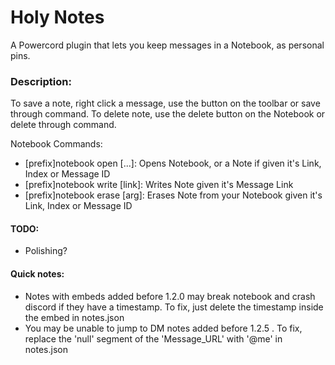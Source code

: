 # Holy Notes
 A Powercord plugin that lets you keep messages in a Notebook, as personal pins.


### Description:

To save a note, right click a message, use the button on the toolbar or save through command. To delete note, use  the delete button on the Notebook or delete through command.

Notebook Commands:

- [prefix]notebook open [...]: Opens Notebook, or a Note if given it's Link, Index or Message ID
- [prefix]notebook write [link]: Writes Note given it's Message Link
- [prefix]notebook erase [arg]: Erases Note from your Notebook given it's Link, Index or Message ID

 
#### TODO:

- Polishing?

#### Quick notes:

* Notes with embeds added before 1.2.0 may break notebook and crash discord if they have a timestamp. To fix, just delete the timestamp inside the embed in notes.json
* You may be unable to jump to DM notes added before 1.2.5 . To fix, replace the 'null'  segment of the 'Message_URL' with '@me' in notes.json
